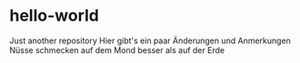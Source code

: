 # hello-world
Just another repository
Hier gibt's ein paar Änderungen und Anmerkungen
Nüsse schmecken auf dem Mond besser als auf der Erde
